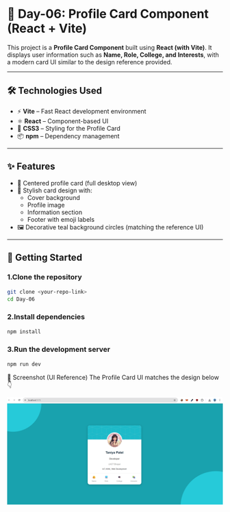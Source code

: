 # 🚀 Day-06: Profile Card Component (React + Vite)

This project is a **Profile Card Component** built using **React (with Vite)**.
It displays user information such as **Name, Role, College, and Interests**, with a modern card UI similar to the design reference provided.

---

## 🛠️ Technologies Used

- ⚡ **Vite** – Fast React development environment
- ⚛️ **React** – Component-based UI
- 🎨 **CSS3** – Styling for the Profile Card
- 📦 **npm** – Dependency management

---

## ✨ Features

- 📍 Centered profile card (full desktop view)
- 🎨 Stylish card design with:
  - Cover background
  - Profile image
  - Information section
  - Footer with emoji labels
- 🖼️ Decorative teal background circles (matching the reference UI)

---

## 🚀 Getting Started

### 1.Clone the repository
```bash
git clone <your-repo-link>
cd Day-06
```
### 2.Install dependencies
```bash
npm install
```
### 3.Run the development server
```bash
npm run dev
```
📸 Screenshot (UI Reference)
The Profile Card UI matches the design below 👇

![UI Screenshot](./src/assets/ui.png.png)
